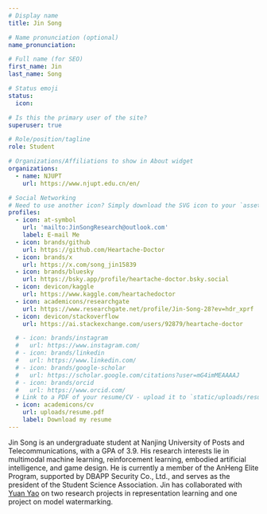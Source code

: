 ```yaml
---
# Display name
title: Jin Song

# Name pronunciation (optional)
name_pronunciation: 

# Full name (for SEO)
first_name: Jin
last_name: Song

# Status emoji
status: 
  icon: 

# Is this the primary user of the site?
superuser: true

# Role/position/tagline
role: Student

# Organizations/Affiliations to show in About widget
organizations:
  - name: NJUPT
    url: https://www.njupt.edu.cn/en/

# Social Networking
# Need to use another icon? Simply download the SVG icon to your `assets/media/icons/` folder.
profiles:
  - icon: at-symbol
    url: 'mailto:JinSongResearch@outlook.com'
    label: E-mail Me
  - icon: brands/github
    url: https://github.com/Heartache-Doctor
  - icon: brands/x
    url: https://x.com/song_jin15839
  - icon: brands/bluesky
    url: https://bsky.app/profile/heartache-doctor.bsky.social
  - icon: devicon/kaggle
    url: https://www.kaggle.com/heartachedoctor
  - icon: academicons/researchgate
    url: https://www.researchgate.net/profile/Jin-Song-28?ev=hdr_xprf
  - icon: devicon/stackoverflow
    url: https://ai.stackexchange.com/users/92879/heartache-doctor

  # - icon: brands/instagram
  #   url: https://www.instagram.com/
  # - icon: brands/linkedin
  #   url: https://www.linkedin.com/
  # - icon: brands/google-scholar
  #   url: https://scholar.google.com/citations?user=mG4imMEAAAAJ
  # - icon: brands/orcid
  #   url: https://www.orcid.com/
  # Link to a PDF of your resume/CV - upload it to `static/uploads/resume.pdf`
  - icon: academicons/cv
    url: uploads/resume.pdf
    label: Download my resume
---
```

Jin Song is an undergraduate student at Nanjing University of Posts and Telecommunications, with a GPA of 3.9. His research interests lie in multimodal machine learning, reinforcement learning, embodied artificial intelligence, and game design. He is currently a member of the AnHeng Elite Program, supported by DBAPP Security Co., Ltd., and serves as the president of the Student Science Association. Jin has collaborated with [Yuan Yao](https://yyyaoyuan.github.io/) on two research projects in representation learning and one project on model watermarking.
